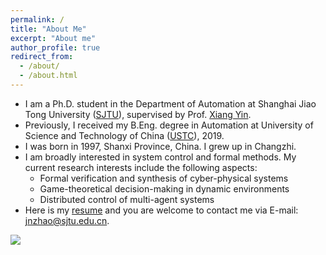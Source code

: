```yaml
---
permalink: /
title: "About Me"
excerpt: "About me"
author_profile: true
redirect_from: 
  - /about/
  - /about.html
---
```


* I am a Ph.D. student in the Department of Automation at Shanghai Jiao Tong University ([SJTU](https://en.sjtu.edu.cn/)), supervised by Prof. [Xiang Yin](https://xiangyin.sjtu.edu.cn/).
* Previously, I received my B.Eng. degree in Automation at University of Science and Technology of China ([USTC](https://en.ustc.edu.cn/)), 2019.
* I was born in 1997, Shanxi Province, China. I grew up in Changzhi.
* I am broadly interested in system control and formal methods. My current research interests include the following aspects:
  * Formal verification and synthesis of cyber-physical systems
  * Game-theoretical decision-making in dynamic environments
  * Distributed control of multi-agent systems
* Here is my [resume](http://jnzhaooo.github.io/files/CV_ZJN.pdf) and you are welcome to contact me via E-mail: <a href="mailto:jnzhao@sjtu.edu.cn">jnzhao@sjtu.edu.cn</a>.


<a href="https://clustrmaps.com/site/1by75"  title="Visit tracker"><img src="//www.clustrmaps.com/map_v2.png?d=bny-3q0yDIs2qo4jS9zAESroLWn38Jje2wY9OvPUyrg&cl=ffffff" /></a>
